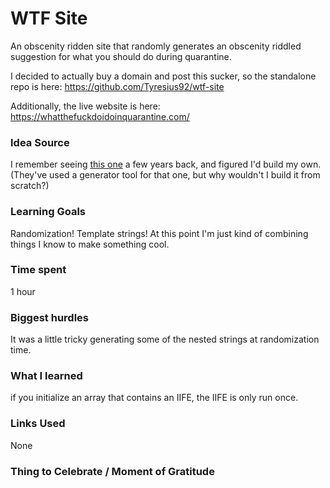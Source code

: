 # WTF Site

An obscenity ridden site that randomly generates an obscenity riddled suggestion for what you should do during quarantine.

I decided to actually buy a domain and post this sucker, so the standalone repo is here: https://github.com/Tyresius92/wtf-site

Additionally, the live website is here: https://whatthefuckdoidoinquarantine.com/

### Idea Source

I remember seeing [this one](http://whothefuckismydndcharacter.com/) a few years back, and figured I'd build my own. (They've used a generator tool for that one, but why wouldn't I build it from scratch?)

### Learning Goals

Randomization! Template strings! At this point I'm just kind of combining things I know to make something cool.

### Time spent

1 hour

### Biggest hurdles

It was a little tricky generating some of the nested strings at randomization time.

### What I learned

if you initialize an array that contains an IIFE, the IIFE is only run once.

### Links Used

None

### Thing to Celebrate / Moment of Gratitude
